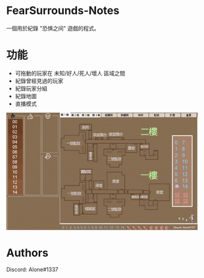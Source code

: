 # FearSurrounds-Notes
一個用於紀錄 "恐惧之间" 遊戲的程式。

# 功能
- 可拖動的玩家在 未知/好人/死人/壞人 區域之間
- 紀錄曾經見過的玩家
- 紀錄玩家分組
- 紀錄地圖
- 直播模式

![](https://github.com/AloneOkabe/FearSurroundNote/blob/master/Features.gif)

# Authors
Discord: Alone#1337
